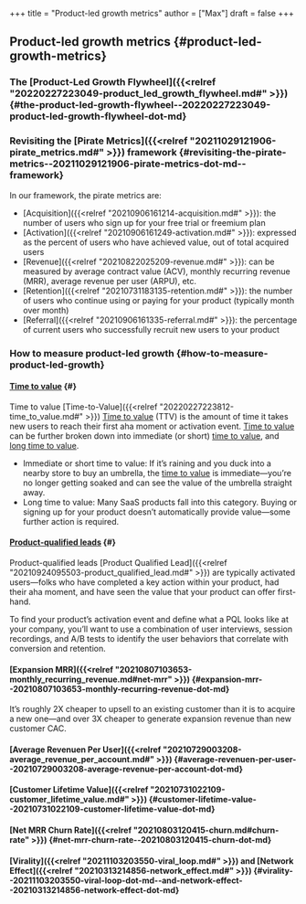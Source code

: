 +++
title = "Product-led growth metrics"
author = ["Max"]
draft = false
+++

## Product-led growth metrics {#product-led-growth-metrics}


### The [Product-Led Growth Flywheel]({{<relref "20220227223049-product_led_growth_flywheel.md#" >}}) {#the-product-led-growth-flywheel--20220227223049-product-led-growth-flywheel-dot-md}


### Revisiting the [Pirate Metrics]({{<relref "20211029121906-pirate_metrics.md#" >}}) framework {#revisiting-the-pirate-metrics--20211029121906-pirate-metrics-dot-md--framework}

In our framework, the pirate metrics are:

-   [Acquisition]({{<relref "20210906161214-acquisition.md#" >}}): the number of users who sign up for your free trial or freemium
    plan
-   [Activation]({{<relref "20210906161249-activation.md#" >}}): expressed as the percent of users who have achieved value, out of
    total acquired users
-   [Revenue]({{<relref "20210822025209-revenue.md#" >}}): can be measured by average contract value (ACV), monthly recurring
    revenue (MRR), average revenue per user (ARPU), etc.
-   [Retention]({{<relref "20210731183135-retention.md#" >}}): the number of users who continue using or paying for your product
    (typically month over month)
-   [Referral]({{<relref "20210906161335-referral.md#" >}}): the percentage of current users who successfully recruit new users
    to your product


### How to measure product-led growth {#how-to-measure-product-led-growth}


#### [Time to value](#orga020dae) {#}

<a id="orga020dae">Time to value</a> [Time-to-Value]({{<relref "20220227223812-time_to_value.md#" >}})
[Time to value](#orga020dae) (TTV) is the amount of time it takes new users to reach their
first aha moment or activation event.
[Time to value](#orga020dae) can be further broken down into immediate (or short) [time to
value](#orga020dae), and [long time to value](#org098acfb).

-   <a id="orgfc03de6">Immediate or short time to value</a>: If it’s raining and you duck into a nearby
    store to buy an umbrella, the [time to value](#orga020dae) is immediate—you’re no longer
    getting soaked and can see the value of the umbrella straight away.
-   <a id="org098acfb">Long time to value</a>: Many SaaS products fall into this category. Buying or
    signing up for your product doesn’t automatically provide value—some further
    action is required.


#### [Product-qualified leads](#orgf61b5d6) {#}

<a id="orgf61b5d6">Product-qualified leads</a> [Product Qualified Lead]({{<relref "20210924095503-product_qualified_lead.md#" >}})
are typically activated users—folks who have completed a key action within your
product, had their aha moment, and have seen the value that your product can
offer first-hand.

To find your product’s activation event and define what a PQL looks like at your
company, you’ll want to use a combination of user interviews, session
recordings, and A/B tests to identify the user behaviors that correlate with
conversion and retention.


#### [Expansion MRR]({{<relref "20210807103653-monthly_recurring_revenue.md#net-mrr" >}}) {#expansion-mrr--20210807103653-monthly-recurring-revenue-dot-md}

It’s roughly 2X cheaper to upsell to an existing customer than it is to acquire
a new one—and over 3X cheaper to generate expansion revenue than new customer
CAC.


#### [Average Revenuen Per User]({{<relref "20210729003208-average_revenue_per_account.md#" >}}) {#average-revenuen-per-user--20210729003208-average-revenue-per-account-dot-md}


#### [Customer Lifetime Value]({{<relref "20210731022109-customer_lifetime_value.md#" >}}) {#customer-lifetime-value--20210731022109-customer-lifetime-value-dot-md}


#### [Net MRR Churn Rate]({{<relref "20210803120415-churn.md#churn-rate" >}}) {#net-mrr-churn-rate--20210803120415-churn-dot-md}


#### [Virality]({{<relref "20211103203550-viral_loop.md#" >}}) and [Network Effect]({{<relref "20210313214856-network_effect.md#" >}}) {#virality--20211103203550-viral-loop-dot-md--and-network-effect--20210313214856-network-effect-dot-md}